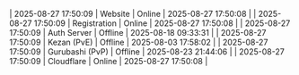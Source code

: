 | 2025-08-27 17:50:09 | Website | Online | 2025-08-27 17:50:08 |
| 2025-08-27 17:50:09 | Registration | Online | 2025-08-27 17:50:08 |
| 2025-08-27 17:50:09 | Auth Server | Offline | 2025-08-18 09:33:31 |
| 2025-08-27 17:50:09 | Kezan (PvE) | Offline | 2025-08-03 17:58:02 |
| 2025-08-27 17:50:09 | Gurubashi (PvP) | Offline | 2025-08-23 21:44:06 |
| 2025-08-27 17:50:09 | Cloudflare | Online | 2025-08-27 17:50:08 |
